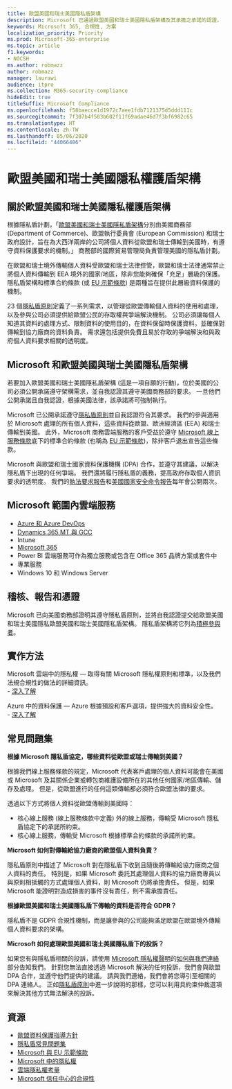 ```yaml
---
title: 歐盟美國和瑞士美國隱私盾架構
description: Microsoft 已通過歐盟美國和瑞士美國隱私盾架構及其承擔之承諾的認證。
keywords: Microsoft 365, 合規性, 方案
localization_priority: Priority
ms.prod: Microsoft-365-enterprise
ms.topic: article
f1.keywords:
- NOCSH
ms.author: robmazz
author: robmazz
manager: laurawi
audience: itpro
ms.collection: M365-security-compliance
hideEdit: true
titleSuffix: Microsoft Compliance
ms.openlocfilehash: f58baecce1d1972c7aee1fdb7121375d5ddd111c
ms.sourcegitcommit: 7f307b4f583b602f11f69adae46d7f3bf6982c65
ms.translationtype: HT
ms.contentlocale: zh-TW
ms.lasthandoff: 05/06/2020
ms.locfileid: "44066406"
---
```

# <a name="eu-us-and-swiss-us-privacy-shield-frameworks"></a>歐盟美國和瑞士美國隱私權護盾架構

## <a name="about-the-eu-us-and-swiss-us-privacy-shield-frameworks"></a>關於歐盟美國和瑞士美國隱私權護盾架構

根據隱私盾計劃，「[歐盟美國和瑞士美國隱私盾架構](https://www.privacyshield.gov/welcome)分別由美國商務部 (Department of Commerce)、歐盟執行委員會 (European Commission) 和瑞士政府設計，旨在為大西洋兩岸的公司將個人資料從歐盟和瑞士傳輸到美國時，有遵守資料保護要求的機制。」 商務部的國際貿易管理局負責管理美國的隱私盾計劃。

在歐盟和瑞士境外傳輸個人資料受歐盟和瑞士法律控管，歐盟和瑞士法律通常禁止將個人資料傳輸到 EEA 境外的國家/地區，除非您能夠確保「充足」層級的保護。 隱私盾架構和標準合約條款 (或 [EU 示範條款](offering-EU-Model-Clauses.md)) 是兩種旨在提供此層級資料保護的機制。

23 個[隱私盾原則](https://www.privacyshield.gov/article?id=Requirements-of-Participation)定義了一系列需求，以管理從歐盟傳輸個人資料的使用和處理，以及參與公司必須提供給歐盟公民的存取權與爭端解決機制。 公司必須讓每個人知道其資料的處理方式、限制資料的使用目的，在資料保留時保護資料，並確保對傳輸到協力廠商的資料負責。 需求還包括提供免費且易於存取的爭端解決和與政府個人資料要求相關的透明度。

## <a name="microsoft-and-the-eu-us-and-swiss-us-privacy-shield-frameworks"></a>Microsoft 和歐盟美國與瑞士美國隱私盾架構

若要加入歐盟美國和瑞士美國隱私盾架構 (這是一項自願的行動)，位於美國的公司必須公開承諾遵守架構需求，並自我認證其遵守美國商務部的要求。 一旦他們公開承諾且自我認證，根據美國法律，該承諾將可強制執行。

Microsoft 已公開承諾遵守[隱私盾原則](https://www.privacyshield.gov/article?id=Requirements-of-Participation)並自我認證符合其要求。 我們的參與適用於 Microsoft 處理的所有個人資料，這些資料從歐盟、歐洲經濟區 (EEA) 和瑞士傳輸到美國。 此外，Microsoft 商務雲端服務的客戶受益於遵守 [Microsoft 線上服務條款](https://www.microsoftvolumelicensing.com/DocumentSearch.aspx?Mode=3&DocumentTypeId=31)底下的標準合約條款 (也稱為 [EU 示範條款](offering-eu-model-clauses.md))，除非客戶退出宣告這些條款。

Microsoft 與歐盟和瑞士國家資料保護機構 (DPA) 合作，並遵守其建議，以解決隱私盾下出現的任何爭端。 我們還將履行隱私盾的義務，提高政府存取個人資訊要求的透明度。 我們的[執法要求報告](https://www.microsoft.com/corporate-responsibility/lerr)和[美國國家安全命令報告](https://www.microsoft.com/corporate-responsibility/fisa/)每年會公開兩次。

## <a name="microsoft-in-scope-cloud-services"></a>Microsoft 範圍內雲端服務

- [Azure 和 Azure DevOps](https://gallery.technet.microsoft.com/Overview-of-Azure-c1be3942)
- [Dynamics 365 MT 與 GCC](https://download.microsoft.com/download/E/1/9/E1977163-7A86-4812-AC18-C03ADC958AAF/Microsoft_Dynamics_365_Cloud_Service_Compliance_Datasheet.pdf)
- Intune
- [Microsoft 365](https://servicetrust.microsoft.com/ViewPage/TrustDocuments?command=Download&downloadType=Document&downloadId=9f756cce-b15d-45a9-94d7-6a583dee4401&docTab=6d000410-c9e9-11e7-9a91-892aae8839ad_Compliance_Guides)
- Power BI 雲端服務可作為獨立服務或包含在 Office 365 品牌方案或套件中
- 專業服務
- Windows 10 和 Windows Server

## <a name="audits-reports-and-certificates"></a>稽核、報告和憑證

Microsoft 已向美國商務部證明其遵守隱私盾原則，並將自我認證提交給歐盟美國和瑞士美國隱私歐盟美國和瑞士美國隱私盾架構。 隱私盾架構將它列為[積極參與者](https://www.privacyshield.gov/participant?id=a2zt0000000KzNaAAK)。

## <a name="how-to-implement"></a>實作方法

Microsoft 雲端中的隱私權 — 取得有關 Microsoft 隱私權原則和標準，以及我們法規合規性的做法的詳細資訊。  
    - [深入了解](https://www.microsoft.com/download/details.aspx?id=55710)

Azure 中的資料保護 — Azure 根據預設和客戶選項，提供強大的資料安全性。  
    - [深入了解](https://docs.microsoft.com/azure/security/azure-protection-of-customer-data)

## <a name="frequently-asked-questions"></a>常見問題集

**根據 Microsoft 隱私盾協定，哪些資料從歐盟或瑞士傳輸到美國？**

根據我們線上服務條款的規定，Microsoft 代表客戶處理的個人資料可能會在美國或 Microsoft 及其關係企業或轉包商維護設備所在的其他任何國家/地區傳輸、儲存及處理。 但是，從歐盟進行的任何這類傳輸都必須符合歐盟法律的要求。

透過以下方式將個人資料從歐盟傳輸到美國時：

- 核心線上服務 (線上服務條款中定義) 外的線上服務，傳輸受 Microsoft 隱私盾協定下的承諾所約束。
- 核心線上服務，傳輸受 Microsoft 根據標準合約條款的承諾所約束。

**Microsoft 如何對傳輸給協力廠商的歐盟個人資料負責？**

隱私盾原則中描述了 Microsoft 對在隱私盾下收到且隨後將傳輸給協力廠商之個人資料的責任。 特別是，如果 Microsoft 委託其處理個人資料的協力廠商專員以與原則相抵觸的方式處理個人資料，則 Microsoft 仍將承擔責任。 但是，如果 Microsoft 能證明對造成損害的事件沒有責任，則不需承擔責任。

**根據歐盟美國和瑞士美國隱私盾下傳輸的資料是否符合 GDPR？**

隱私盾不是 GDPR 合規性機制，而是讓參與的公司能夠滿足歐盟在歐盟境外傳輸個人資料要求的架構。

**Microsoft 如何處理歐盟美國和瑞士美國隱私盾下的投訴？**

如果您有與隱私盾相關的投訴，請使用 [Microsoft 隱私權聲明](https://privacy.microsoft.com/privacystatement)的[如何與我們連絡](https://privacy.microsoft.com/privacystatement#mainhowtocontactusmodule)部分告知我們。 針對您無法直接透過 Microsoft 解決的任何投訴，我們會與歐盟 DPA 合作，並遵守他們提供的建議。 請與我們連絡，我們會將您導引至相關的 DPA 連絡人。 正如[隱私盾原則](https://www.privacyshield.gov/article?id=Requirements-of-Participation)中進一步說明的那樣，您可以利用具約束仲裁選項來解決其他方式無法解決的投訴。

## <a name="resources"></a>資源

- [歐盟資料保護指導方針](https://eur-lex.europa.eu/legal-content/en/ALL/?uri=CELEX:31995L0046)
- [隱私盾常見問題集](https://www.privacyshield.gov/article?id=FAQs)
- [Microsoft 與 EU 示範條款](offering-eu-model-clauses.md)
- [Microsoft 中的隱私權](https://privacy.microsoft.com)
- [雲端隱私權考量](https://download.microsoft.com/download/0/9/D/09DE47F6-F9E5-4C14-B9E8-E8119A130ACC/Privacy_considerations_in_the_cloud.pdf)
- [Microsoft 信任中心的合規性](https://www.microsoft.com/trust-center/compliance/compliance-overview)

